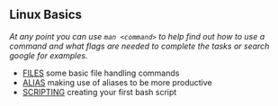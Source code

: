 ## Linux Basics

_At any point you can use `man <command>` to help find out how to use a command
and what flags are needed to complete the tasks or search google for examples._

* [FILES](FILES.md) some basic file handling commands
* [ALIAS](ALIAS.md) making use of aliases to be more productive
* [SCRIPTING](SCRIPTING.md) creating your first bash script

